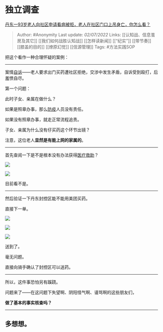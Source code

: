 # 独立调查
[丹东一93岁老人向社区申请看病被拒，老人在社区门口上吊身亡，你怎么看？](https://www.zhihu.com/question/540823747/answer/2553113201)

> Author: #Anonymity 
Last update: *02/07/2022* 
Links: [[认知战、信息茧房及其它]] [[我们如何战胜认知战]] [[怎样读新闻]] [[“纪实”]] [[带节奏]] [[膝盖的目的]] [[燎原幻觉]] [[信源管理]]
Tags: #方法实践SOP 

把这个看作一种合理怀疑的案例：

  

---

案情[自诉](https://www.zhihu.com/search?q=%E8%87%AA%E8%AF%89&search_source=Entity&hybrid_search_source=Entity&hybrid_search_extra=%7B%22sourceType%22%3A%22answer%22%2C%22sourceId%22%3A2553113201%7D)——老人要求出门买药遭社区拒绝，交涉中发生矛盾，自诉受到殴打，后羞愤自尽。

  

第一个问题：

此时子女、亲属在做什么？

如果是照章办事，那么[防疫](https://www.zhihu.com/search?q=%E9%98%B2%E7%96%AB&search_source=Entity&hybrid_search_source=Entity&hybrid_search_extra=%7B%22sourceType%22%3A%22answer%22%2C%22sourceId%22%3A2553113201%7D)人员没有责任。

如果没有照章办事，就走正常流程追责。

子女、亲属为什么没有仔买药这个环节出镜？

注意，这位老人**显然是有能上网的家属的**。

---

首先查阅一下是不是根本没有办法获得[医疗救助](https://www.zhihu.com/search?q=%E5%8C%BB%E7%96%97%E6%95%91%E5%8A%A9&search_source=Entity&hybrid_search_source=Entity&hybrid_search_extra=%7B%22sourceType%22%3A%22answer%22%2C%22sourceId%22%3A2553113201%7D)？

![](https://pic3.zhimg.com/50/v2-c739c7ddaa130e8f6aaaeb88f7fc7041_720w.jpg?source=1940ef5c)

  

![](https://pic3.zhimg.com/50/v2-06546729dce33f1ecc6f6c47776775f8_720w.jpg?source=1940ef5c)

目前看不是。

---

  

然后验证一下丹东封控区能不能用美团买药。

直接下一单。

![](https://pica.zhimg.com/50/v2-afb309e0a9aa88909abf830f08116da1_720w.jpg?source=1940ef5c)

  

![](https://pica.zhimg.com/50/v2-87197f761994b1e68928ec61d7e742bb_720w.jpg?source=1940ef5c)

  

![](https://pic2.zhimg.com/50/v2-7bc7cf8b6ebf956b373b7dfb1a1b3617_720w.jpg?source=1940ef5c)

送到了。

毫无问题。

直接向骑手确认了封控区可以送药。

---

所以，这件事恐怕另有蹊跷。

  

问题来了——在这问题下失望啊、阴阳怪气啊、谩骂啊的这些朋友们，

**做了基本的事实核查吗？**

---

## **多想想。**

